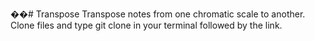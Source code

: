 ��#   T r a n s p o s e 
Transpose notes from one chromatic scale to another.
Clone files and type git clone in your terminal followed by the link.
 
 
